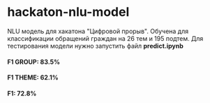 # hackaton-nlu-model
NLU модель для хакатона "Цифровой прорыв".
Обучена для классификации обращений граждан на 26 тем и 195 подтем.
Для тестирования модели нужно запустить файл **predict.ipynb**


#### F1 GROUP:  83.5%
#### F1 THEME:  62.1%
#### F1:  72.8%
